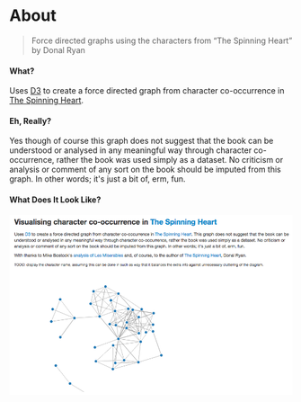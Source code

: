 About
=======================

> Force directed graphs using the characters from “The Spinning Heart” by Donal Ryan

#### What?

Uses [D3](http://nickqizhu.github.io/dc.js/) to create a force directed graph from character co-occurrence in [The Spinning Heart](http://www.lilliputpress.ie/book/144232506/donal_ryan-the_spinning_heart.html). 

#### Eh, Really?

Yes though of course this graph does not suggest that the book can be understood or analysed in any meaningful way through character co-occurrence, rather the book was used simply as a dataset. No criticism or analysis or comment of any sort on the book should be imputed from this graph. In other words; it's just a bit of, erm, fun.	

#### What Does It Look Like?

<img src="docs/assets/images/display.png" alt="Homepage"/>
